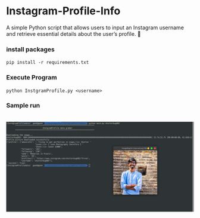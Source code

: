 # Instagram-Profile-Info
A simple Python script that allows users to input an Instagram username and retrieve essential details about the user’s profile. 📸
### install packages 
```
pip install -r requirements.txt
```

### Execute Program
```
python InstgramProfile.py <username>
```

### Sample run 
<img> <img src="https://github.com/theaniketraj/Instagram-Profile-Info/blob/main/output.png">
